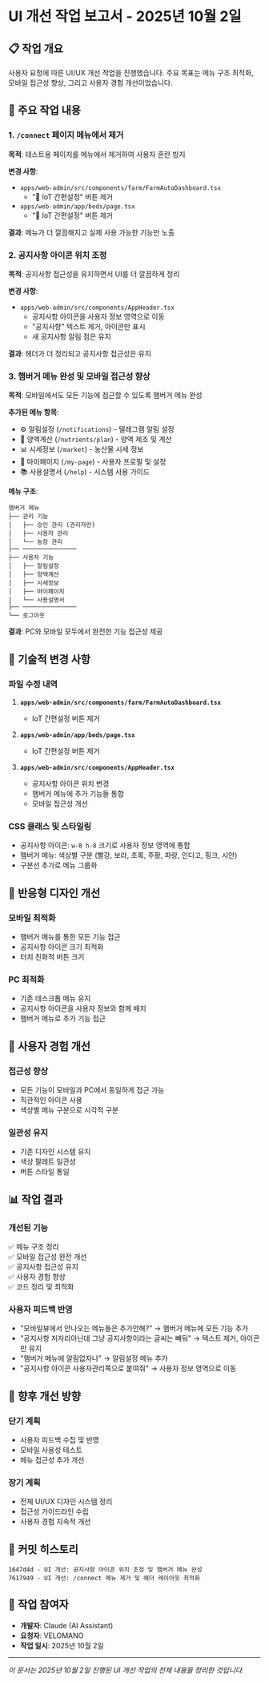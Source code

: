 # UI 개선 작업 보고서 - 2025년 10월 2일

## 📋 작업 개요
사용자 요청에 따른 UI/UX 개선 작업을 진행했습니다. 주요 목표는 메뉴 구조 최적화, 모바일 접근성 향상, 그리고 사용자 경험 개선이었습니다.

## 🎯 주요 작업 내용

### 1. `/connect` 페이지 메뉴에서 제거
**목적**: 테스트용 페이지를 메뉴에서 제거하여 사용자 혼란 방지

**변경 사항**:
- `apps/web-admin/src/components/farm/FarmAutoDashboard.tsx`
  - "🔧 IoT 간편설정" 버튼 제거
- `apps/web-admin/app/beds/page.tsx`
  - "🔧 IoT 간편설정" 버튼 제거

**결과**: 메뉴가 더 깔끔해지고 실제 사용 가능한 기능만 노출

### 2. 공지사항 아이콘 위치 조정
**목적**: 공지사항 접근성을 유지하면서 UI를 더 깔끔하게 정리

**변경 사항**:
- `apps/web-admin/src/components/AppHeader.tsx`
  - 공지사항 아이콘을 사용자 정보 영역으로 이동
  - "공지사항" 텍스트 제거, 아이콘만 표시
  - 새 공지사항 알림 점은 유지

**결과**: 헤더가 더 정리되고 공지사항 접근성은 유지

### 3. 햄버거 메뉴 완성 및 모바일 접근성 향상
**목적**: 모바일에서도 모든 기능에 접근할 수 있도록 햄버거 메뉴 완성

**추가된 메뉴 항목**:
- ⚙️ 알림설정 (`/notifications`) - 텔레그램 알림 설정
- 🧪 양액계산 (`/nutrients/plan`) - 양액 제조 및 계산
- 📊 시세정보 (`/market`) - 농산물 시세 정보
- 👤 마이페이지 (`/my-page`) - 사용자 프로필 및 설정
- 📚 사용설명서 (`/help`) - 시스템 사용 가이드

**메뉴 구조**:
```
햄버거 메뉴
├── 관리 기능
│   ├── 승인 관리 (관리자만)
│   ├── 사용자 관리
│   └── 농장 관리
├── ───────────────
├── 사용자 기능
│   ├── 알림설정
│   ├── 양액계산
│   ├── 시세정보
│   ├── 마이페이지
│   └── 사용설명서
├── ───────────────
└── 로그아웃
```

**결과**: PC와 모바일 모두에서 완전한 기능 접근성 제공

## 🔧 기술적 변경 사항

### 파일 수정 내역
1. **`apps/web-admin/src/components/farm/FarmAutoDashboard.tsx`**
   - IoT 간편설정 버튼 제거

2. **`apps/web-admin/app/beds/page.tsx`**
   - IoT 간편설정 버튼 제거

3. **`apps/web-admin/src/components/AppHeader.tsx`**
   - 공지사항 아이콘 위치 변경
   - 햄버거 메뉴에 추가 기능들 통합
   - 모바일 접근성 개선

### CSS 클래스 및 스타일링
- 공지사항 아이콘: `w-8 h-8` 크기로 사용자 정보 영역에 통합
- 햄버거 메뉴: 색상별 구분 (빨강, 보라, 초록, 주황, 파랑, 인디고, 핑크, 시안)
- 구분선 추가로 메뉴 그룹화

## 📱 반응형 디자인 개선

### 모바일 최적화
- 햄버거 메뉴를 통한 모든 기능 접근
- 공지사항 아이콘 크기 최적화
- 터치 친화적 버튼 크기

### PC 최적화
- 기존 데스크톱 메뉴 유지
- 공지사항 아이콘을 사용자 정보와 함께 배치
- 햄버거 메뉴로 추가 기능 접근

## 🎨 사용자 경험 개선

### 접근성 향상
- 모든 기능이 모바일과 PC에서 동일하게 접근 가능
- 직관적인 아이콘 사용
- 색상별 메뉴 구분으로 시각적 구분

### 일관성 유지
- 기존 디자인 시스템 유지
- 색상 팔레트 일관성
- 버튼 스타일 통일

## 📊 작업 결과

### 개선된 기능
✅ 메뉴 구조 정리  
✅ 모바일 접근성 완전 개선  
✅ 공지사항 접근성 유지  
✅ 사용자 경험 향상  
✅ 코드 정리 및 최적화  

### 사용자 피드백 반영
- "모바일뷰에서 안나오는 메뉴들은 추가안해?" → 햄버거 메뉴에 모든 기능 추가
- "공지사항 저자리아닌데 그냥 공지사항이라는 글씨는 빼둬" → 텍스트 제거, 아이콘만 유지
- "햄버거 메뉴에 알림없자나" → 알림설정 메뉴 추가
- "공지사항 아이콘 사용자관리쪽으로 붙여줘" → 사용자 정보 영역으로 이동

## 🚀 향후 개선 방향

### 단기 계획
- 사용자 피드백 수집 및 반영
- 모바일 사용성 테스트
- 메뉴 접근성 추가 개선

### 장기 계획
- 전체 UI/UX 디자인 시스템 정리
- 접근성 가이드라인 수립
- 사용자 경험 지속적 개선

## 📝 커밋 히스토리

```
1647d4d - UI 개선: 공지사항 아이콘 위치 조정 및 햄버거 메뉴 완성
7617949 - UI 개선: /connect 메뉴 제거 및 헤더 레이아웃 최적화
```

## 👥 작업 참여자
- **개발자**: Claude (AI Assistant)
- **요청자**: VELOMANO
- **작업 일시**: 2025년 10월 2일

---

*이 문서는 2025년 10월 2일 진행된 UI 개선 작업의 전체 내용을 정리한 것입니다.*
